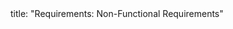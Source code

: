 <frontmatter>
title: "Requirements: Non-Functional Requirements"
</frontmatter>

<include src="unit-inPage-asFlat.md" boilerplate />
